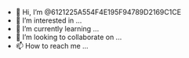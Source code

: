 - 👋 Hi, I’m @6121225A554F4E195F94789D2169C1CE
- 👀 I’m interested in ...
- 🌱 I’m currently learning ...
- 💞️ I’m looking to collaborate on ...
- 📫 How to reach me ...

<!---
6121225A554F4E195F94789D2169C1CE/6121225A554F4E195F94789D2169C1CE is a ✨ special ✨ repository because its `README.md` (this file) appears on your GitHub profile.
You can click the Preview link to take a look at your changes.
--->
